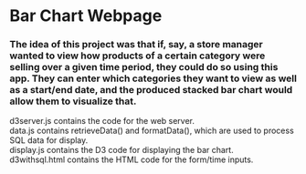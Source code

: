 # Bar Chart Webpage
### The idea of this project was that if, say, a store manager wanted to view how products of a certain category were selling over a given time period, they could do so using this app. They can enter which categories they want to view as well as a start/end date, and the produced stacked bar chart would allow them to visualize that.

d3server.js contains the code for the web server.  
data.js contains retrieveData() and formatData(), which are used to process SQL data for display.  
display.js contains the D3 code for displaying the bar chart.  
d3withsql.html contains the HTML code for the form/time inputs.  
